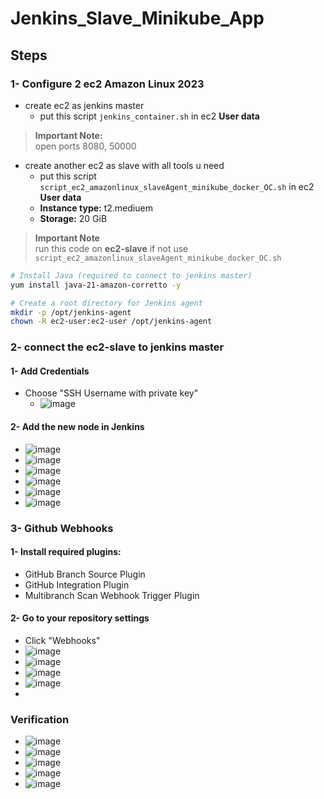# Jenkins_Slave_Minikube_App

## Steps

### 1- Configure 2 ec2 Amazon Linux 2023
- create ec2 as jenkins master  
  - put this script `jenkins_container.sh` in ec2 **User data**
> **Important Note:**  
> open ports 8080, 50000

- create another ec2 as slave with all tools u need  
  - put this script `script_ec2_amazonlinux_slaveAgent_minikube_docker_OC.sh` in ec2 **User data**
  - **Instance type:** t2.mediuem
  - **Storage:** 20 GiB
> **Important Note**  
> run this code on **ec2-slave** if not use `script_ec2_amazonlinux_slaveAgent_minikube_docker_OC.sh`
```bash
# Install Java (required to connect to jenkins master)
yum install java-21-amazon-corretto -y

# Create a root directory for Jenkins agent
mkdir -p /opt/jenkins-agent
chown -R ec2-user:ec2-user /opt/jenkins-agent
```
### 2- connect the ec2-slave to jenkins master
#### 1- Add Credentials
  - Choose "SSH Username with private key"
    - ![image](https://github.com/user-attachments/assets/d7902d05-efab-4799-8fe5-3b361658c573)

#### 2- Add the new node in Jenkins
  - ![image](https://github.com/user-attachments/assets/d71a6ad3-6868-4629-bb27-d609e4cf2565)
  - ![image](https://github.com/user-attachments/assets/6f8b8f0c-a546-411a-8988-807fefef4a88)
  - ![image](https://github.com/user-attachments/assets/7eda5f67-3353-449d-b667-9e08c2cf4f1d)
  - ![image](https://github.com/user-attachments/assets/823ab945-f9e4-405b-8a40-664aec12cfde)
  - ![image](https://github.com/user-attachments/assets/23f841db-5732-4268-950a-360eb77b4f5f)
  - ![image](https://github.com/user-attachments/assets/e4960f75-b226-4540-94bb-12849a5f70ff)

### 3- Github Webhooks
#### 1- Install required plugins:
- GitHub Branch Source Plugin
- GitHub Integration Plugin
- Multibranch Scan Webhook Trigger Plugin

#### 2- Go to your repository settings
 - Click "Webhooks"
 - ![image](https://github.com/user-attachments/assets/a259bb7d-cda7-40bf-938e-a1a408c0eb83)
 - ![image](https://github.com/user-attachments/assets/bb66fe69-2303-456e-a27f-096584e22e06)
 - ![image](https://github.com/user-attachments/assets/fc9d72ca-ec19-4e1d-b695-a30493cb39c9)
 - ![image](https://github.com/user-attachments/assets/c50eaa1c-cc8c-423e-9d5b-dc49caffc9cc)
 - 



### Verification
- ![image](https://github.com/user-attachments/assets/ed068255-f603-47e9-ba8b-6de8820941c4)
- ![image](https://github.com/user-attachments/assets/ade94e9f-21aa-400e-ba3c-de45201e19de)
- ![image](https://github.com/user-attachments/assets/bd289be7-bb47-49f9-bd51-ebe188a66e96)
- ![image](https://github.com/user-attachments/assets/c0c2a989-fbdd-4974-89e3-9e8f4ba4d0a5)
- ![image](https://github.com/user-attachments/assets/f0bcfc03-a35c-4e2e-a599-d5b925dd42f3)












